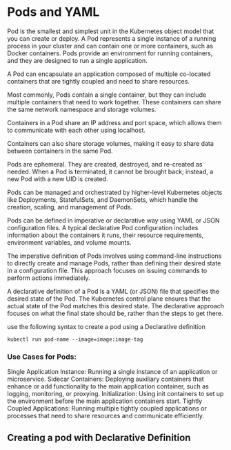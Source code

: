 # Pods and YAML

Pod is the smallest and simplest unit in the Kubernetes object model that you can create or deploy. A Pod represents a single instance of a running process in your cluster and can contain one or more containers, such as Docker containers. Pods provide an environment for running containers, and they are designed to run a single application.

A Pod can encapsulate an application composed of multiple co-located containers that are tightly coupled and need to share resources.

Most commonly, Pods contain a single container, but they can include multiple containers that need to work together. These containers can share the same network namespace and storage volumes.

Containers in a Pod share an IP address and port space, which allows them to communicate with each other using localhost.

Containers can also share storage volumes, making it easy to share data between containers in the same Pod.

Pods are ephemeral. They are created, destroyed, and re-created as needed. When a Pod is terminated, it cannot be brought back; instead, a new Pod with a new UID is created.

Pods can be managed and orchestrated by higher-level Kubernetes objects like Deployments, StatefulSets, and DaemonSets, which handle the creation, scaling, and management of Pods.

Pods can be defined in imperative or declarative way using YAML or JSON configuration files. A typical declarative Pod configuration includes information about the containers it runs, their resource requirements, environment variables, and volume mounts.

The imperative definition of Pods involves using command-line instructions to directly create and manage Pods, rather than defining their desired state in a configuration file. This approach focuses on issuing commands to perform actions immediately.

A declarative definition of a Pod is a YAML (or JSON) file that specifies the desired state of the Pod. The Kubernetes control plane ensures that the actual state of the Pod matches this desired state. The declarative approach focuses on what the final state should be, rather than the steps to get there.

use the following syntax to create a pod using a Declarative definition

`kubectl run pod-name --image=image:image-tag`

### Use Cases for Pods:

Single Application Instance: Running a single instance of an application or microservice.
Sidecar Containers: Deploying auxiliary containers that enhance or add functionality to the main application container, such as logging, monitoring, or proxying.
Initialization: Using init containers to set up the environment before the main application containers start.
Tightly Coupled Applications: Running multiple tightly coupled applications or processes that need to share resources and communicate efficiently.

## Creating a pod with Declarative Definition
